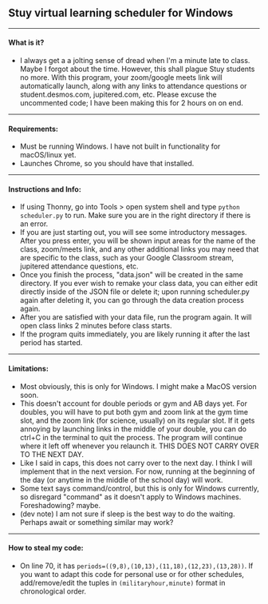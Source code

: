 ## Stuy virtual learning scheduler for Windows
---
#### What is it?
- I always get a a jolting sense of dread when I'm a minute late to class. Maybe I forgot about the time. However, this shall plague Stuy students no more. With this program, your zoom/google meets link will automatically launch, along with any links to attendance questions or student.desmos.com, jupitered.com, etc. Please excuse the uncommented code; I have been making this for 2 hours on on end.
---
#### Requirements:
- Must be running Windows. I have not built in functionality for macOS/linux yet.
- Launches Chrome, so you should have that installed.
---
#### Instructions and Info:
- If using Thonny, go into Tools > open system shell and type `python scheduler.py` to run. Make sure you are in the right directory if there is an error.
- If you are just starting out, you will see some introductory messages. After you press enter, you will be shown input areas for the name of the class, zoom/meets link, and any other additional links you may need that are specific to the class, such as your Google Classroom stream, jupitered attendance questions, etc.
- Once you finish the process, "data.json" will be created in the same directory. If you ever wish to remake your class data, you can either edit directly inside of the JSON file or delete it; upon running scheduler.py again after deleting it, you can go through the data creation process again.
- After you are satisfied with your data file, run the program again. It will open class links 2 minutes before class starts.
- If the program quits immediately, you are likely running it after the last period has started.
---
#### Limitations:
- Most obviously, this is only for Windows. I might make a MacOS version soon.
- This doesn't account for double periods or gym and AB days yet. For doubles, you will have to put both gym and zoom link at the gym time slot, and the zoom link (for science, usually) on its regular slot. If it gets annoying by launching links in the middle of your double, you can do ctrl+C in the terminal to quit the process. The program will continue where it left off whenever you relaunch it. THIS DOES NOT CARRY OVER TO THE NEXT DAY.
- Like I said in caps, this does not carry over to the next day. I think I will implement that in the next version. For now, running at the beginning of the day (or anytime in the middle of the school day) will work.
- Some text says command/control, but this is only for Windows currently, so disregard "command" as it doesn't apply to Windows machines. Foreshadowing? maybe.
- (dev note) I am not sure if sleep is the best way to do the waiting. Perhaps await or something similar may work?
---
#### How to steal my code:
- On line 70, it has `periods=((9,8),(10,13),(11,18),(12,23),(13,28))`. If you want to adapt this code for personal use or for other schedules, add/remove/edit the tuples in `(militaryhour,minute)` format in chronological order.